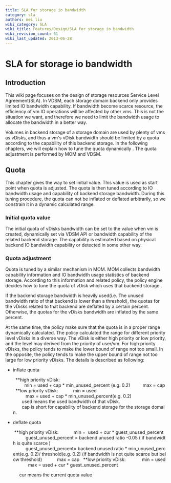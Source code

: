```yaml
---
title: SLA for storage io bandwidth
category: sla
authors: mei liu
wiki_category: SLA
wiki_title: Features/Design/SLA for storage io bandwidth
wiki_revision_count: 61
wiki_last_updated: 2013-06-28
---
```


# SLA for storage io bandwidth

## Introduction

This wiki page focuses on the design of storage resources Service Level Agreement(SLA). In VDSM, each storage domain backend only provides limited IO bandwidth capability. If bandwidth become scarce resource, the efficiency of vm IO operations will be affected by other vms. This is not the situation we want, and therefore we need to limit the bandwidth usage to allocate the bandwidth in a better way.

Volumes in backend storage of a storage domain are used by plenty of vms as vDisks, and thus a vm's vDisk bandwidth should be limited by a quota according to the capability of this backend storage. In the following chapters, we will explain how to tune the quota dynamically . The quota adjustment is performed by MOM and VDSM.

## Quota

This chapter gives the way to set initial value. This value is used as start point when quota is adjusted. The quota is then tuned according to IO bandwidth usage and capability of backend storage bandwidth. During this tuning procedure, the quota can not be inflated or deflated arbitrarily, so we constrain it in a dynamic calculated range.

### Initial quota value

The initial quota of vDisks bandwidth can be set to the value when vm is created, dynamically set via VDSM API or bandwidth capability of the related backend storage. The capability is estimated based on physical backend IO bandwidth capability or detected in some other way.

### Quota adjustment

Quota is tuned by a similar mechanism in MOM. MOM collects bandwidth capability information and IO bandwidth usage statistics of backend storage. According to this information and related policy, the policy engine decides how to tune the quota of vDisk which uses that backend storage .

If the backend storage bandwidth is heavily used(i.e. The unused bandwidth ratio of that backend is lower than a threshold), the quotas for the vDisks related to that backend are deflated by a certain percent. Otherwise, the quotas for the vDisks bandwidth are inflated by the same percent.

At the same time, the policy make sure that the quota is in a proper range dynamically calculated. The policy calculated the range for different priority level vDisks in a diverse way. The vDisk is either high priority or low priority, and the level may derived from the priority of user/vm. For high priority vDisks, the policy tends to make the lower bound of range not too small. In the opposite, the policy tends to make the upper bound of range not too large for low priority vDisks. The details is described as following:

*   inflate quota

        **high priority vDisk: 
               min = used + cap * min_unused_percent (e.g. 0.2)
               max = cap
        **low priority vDisk: 
                min = used
                max = used + cap * min_unused_percent(e.g. 0.2)
             used means the used bandwidth of that vDisk. 
             cap is short for capability of backend storage for the storage domain.

*   deflate quota

       **high priority vDisk: 
                min =  used + cur * guest_unused_percent 
                guest_unused_percent = backend unused ratio -0.05 ( if bandwidth is quite scarce )
                guest_unused_percent= backend unused ratio * min_unused_percent(e.g. 0.2)/ threshold(e.g. 0.2) (if bandwidth is not quite scarce but below threshold)
                 max = cap
        **low priority vDisk: 
                 min = used
                  max = used + cur * guest_unused_percent 

           cur means the current quota value
